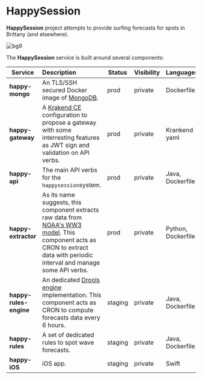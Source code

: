 # HappySession

**HappySession** project attempts to provide surfing forecasts for spots in Brittany (and elsewhere).  

![bg9](https://github.com/user-attachments/assets/011d1a5a-71bd-41f4-b326-df7873223fdf)

The **HappySession** service is built around several components:  

| Service | Description | Status | Visibility | Languages |
|---------|:------------|--------|------------|-----------|
| **happy-mongo** | An TLS/SSH secured Docker image of [MongoDB](https://www.mongodb.com). | prod | private | Dockerfile |
| **happy-gateway** | A [Krakend CE](https://www.krakend.io) configuration to propose a gateway with some interresting features as JWT sign and validation on API verbs. | prod | private | Krankend yaml |
| **happy-api** | The main API verbs for the `happysession`system. | prod | private | Java, Dockerfile |
| **happy-extractor** | As its name suggests, this component extracts raw data from [NOAA's WW3 model](https://polar.ncep.noaa.gov/waves/wavewatch/). This component acts as CRON to extract data with periodic interval and manage some API verbs. | prod | private | Python, Dockerfile |
| **happy-rules-engine** | An dedicated [Drools engine](https://www.drools.org) implementation.  This component acts as CRON to compute forecasts data every 6 hours.| staging | private | Java, Dockerfile |
| **happy-rules** | A set of dedicated rules to spot wave forecasts. | staging | private | Java, Dockerfile |
| **happy-iOS** | iOS app. | staging | private | Swift |
